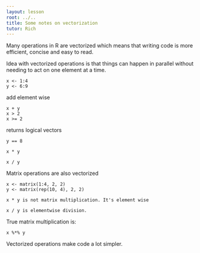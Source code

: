 ```yaml
---
layout: lesson
root: ../..
title: Some notes on vectorization
tutor: Rich
---
```



Many operations in R are vectorized which means that writing code is more efficient, concise and easy to read.

Idea with vectorized operations is that things can happen in parallel without needing to act on one element at a time.

```
x <- 1:4
y <- 6:9
```

add element wise

```
x + y
x > 2
x >= 2
```
returns logical vectors

```
y == 8

x * y

x / y
```

Matrix operations are also vectorized

```
x <- matrix(1:4, 2, 2)
y <- matrix(rep(10, 4), 2, 2)

x * y is not matrix multiplication. It's element wise

x / y is elementwise division.
```

True matrix multiplication is:

```
x %*% y
```

Vectorized operations make code a lot simpler.
